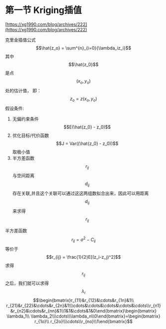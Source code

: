 # 第一节 Kriging插值

[https://xg1990.com/blog/archives/222](https://xg1990.com/blog/archives/222)  

克里金插值公式$$\hat{z_o} = \sum^{n}_{i=0}{\lambda_iz_i}$$
其中$$\hat{z_0}$$是点$$(x_o,y_o)$$处的估计值， 即：$$z_o=z(x_o,y_o)$$
假设条件:
1. 无偏约束条件 $$E(\hat{z_0} - z_0)$$
2. 优化目标/代价函数 $$J = Var((\hat{z_0} - z_0))$$取极小值
3. 半方差函数$$r_{ij}$$与空间距离$$d_{ij}$$存在关联,并且这个关联可以通过这这两组数拟合出来，因此可以用距离$$d_{ij}$$来求得$$r_{ij}$$

半方差函数$$r_{ij} = \sigma^2 - C_{ij}$$
等价于$$r_{ij} = \frac{1}{2}E[(z_i-z_j)^2]$$
求得$$r_{ij}$$之后，我们就可以求得$$\lambda_i$$
$$\begin{bmatrix}r_{11}&r_{12}&\cdots&r_{1n}&1\\ r_{21}&r_{22}&\cdots&r_{2n}&1\\\cdots&\cdots&\cdots&\cdots&\cdots\\r_{n1}&r_{n2}&\cdots&r_{nn}&1\\1&1&\cdots&1&0\end{bmatrix}\begin{bmatrix} \lambda_1\\ \lambda_2\\\cdots\\\lambda_n\\0\end{bmatrix}=\begin{bmatrix} r_{1o}\\ r_{2o}\\\cdots\\r_{no}\\1\end{bmatrix}$$








